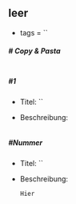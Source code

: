 ## leer 

* tags = ``

##### # Copy & Pasta

```

```



##### #1

* Titel: ``

* Beschreibung:

  ```markdown
  
  ```

##### #Nummer

* Titel: ``

* Beschreibung:

  ```markdown
  Hier
  ```

